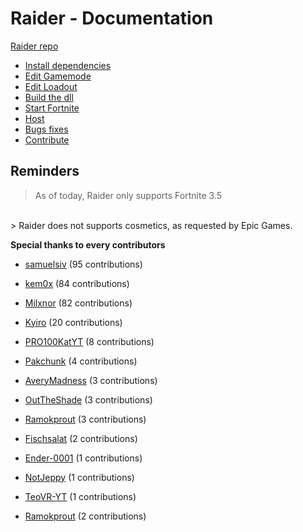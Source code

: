 # Raider - Documentation

[Raider repo](https://github.com/kem0x/raider3.5)

- [Install dependencies](dist/dependencies.md)
- [Edit Gamemode](dist/gamemode.md)
- [Edit Loadout](dist/loadout.md)
- [Build the dll](dist/build.md)
- [Start Fortnite](dist/startfortnite.md)
- [Host](dist/host.md)
- [Bugs fixes](dist/bugs.md)
- [Contribute](dist/contribute.md)

## Reminders
> As of today, Raider only supports Fortnite 3.5
<br>
> Raider does not supports cosmetics, as requested by Epic Games.

**Special thanks to every contributors**

- [samuelsiv](https://github.com/samuelsiv) (95 contributions)
- [kem0x](https://github.com/kem0x) (84 contributions)
- [Milxnor](https://github.com/Milxnor) (82 contributions)
- [Kyiro](https://github.com/Kyiro) (20 contributions)
- [PRO100KatYT](https://github.com/PRO100KatYT) (8 contributions)
- [Pakchunk](https://github.com/Pakchunk) (4 contributions)
- [AveryMadness](https://github.com/AveryMadness) (3 contributions)
- [OutTheShade](https://github.com/OutTheShade) (3 contributions)
- [Ramokprout](https://github.com/Ramokprout) (3 contributions)
- [Fischsalat](https://github.com/Fischsalat) (2 contributions)
- [Ender-0001](https://github.com/Ender-0001) (1 contributions)
- [NotJeppy](https://github.com/NotJeppy) (1 contributions)
- [TeoVR-YT](https://github.com/TeoVR-YT) (1 contributions)

- [Ramokprout](https://github.com/Ramokprout) (2 contributions)